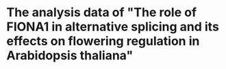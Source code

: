 # The analysis data of "The role of FIONA1 in alternative splicing and its effects on flowering regulation in Arabidopsis thaliana"
